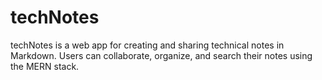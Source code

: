 # techNotes

techNotes is a web app for creating and sharing technical notes in Markdown. Users can collaborate, organize, and search their notes using the MERN stack.
